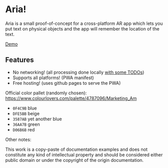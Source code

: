 
# Aria!

Aria is a small proof-of-concept for a cross-platform AR app
which lets you put text on physical objects and the app
will remember the location of the text.

[Demo][2]

[2]: https://jeffrey-p-mcateer.github.io/aria/index.html

## Features

 - No networking! (all processing done locally [with some TODOs][1])
 - Supports all platforms! (PWA manifest)
 - Free hosting! (uses github pages to serve the PWA)

[1]: https://developer.mozilla.org/en-US/docs/Web/Progressive_web_apps/Offline_Service_workers

Official color pallet (randomly chosen): https://www.colourlovers.com/palette/4787096/Marketing_Am

 - `0F4C9B` blue
 - `DFE5BB` beige
 - `3587AB` yet another blue
 - `36AA7B` green
 - `D06B6B` red


Other notes:

This work is a copy-paste of documentation examples and does not constitute any kind of intellectual property
and should be considered either public domain or under the copyright of the origin documentation.

